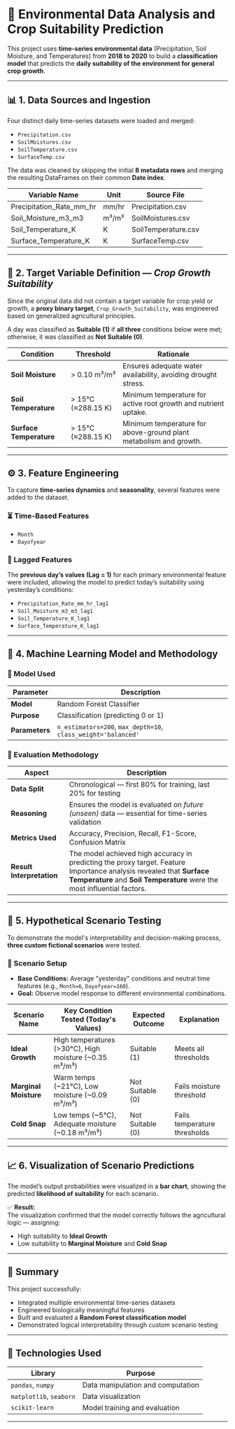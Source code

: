 # 🌱 Environmental Data Analysis and Crop Suitability Prediction

This project uses **time-series environmental data** (Precipitation, Soil Moisture, and Temperatures) from **2018 to 2020** to build a **classification model** that predicts the **daily suitability of the environment for general crop growth**.

---

## 📊 1. Data Sources and Ingestion

Four distinct daily time-series datasets were loaded and merged:

- `Precipitation.csv`  
- `SoilMoistures.csv`  
- `SoilTemperature.csv`  
- `SurfaceTemp.csv`  

The data was cleaned by skipping the initial **8 metadata rows** and merging the resulting DataFrames on their common **Date index**.

| Variable Name | Unit | Source File |
|----------------|------|--------------|
| Precipitation_Rate_mm_hr | mm/hr | Precipitation.csv |
| Soil_Moisture_m3_m3 | m³/m³ | SoilMoistures.csv |
| Soil_Temperature_K | K | SoilTemperature.csv |
| Surface_Temperature_K | K | SurfaceTemp.csv |

---

## 🌾 2. Target Variable Definition — *Crop Growth Suitability*

Since the original data did not contain a target variable for crop yield or growth, a **proxy binary target**, `Crop_Growth_Suitability`, was engineered based on generalized agricultural principles.

A day was classified as **Suitable (1)** if **all three** conditions below were met; otherwise, it was classified as **Not Suitable (0)**.

| Condition | Threshold | Rationale |
|------------|------------|------------|
| **Soil Moisture** | > 0.10 m³/m³ | Ensures adequate water availability, avoiding drought stress. |
| **Soil Temperature** | > 15°C (≈288.15 K) | Minimum temperature for active root growth and nutrient uptake. |
| **Surface Temperature** | > 15°C (≈288.15 K) | Minimum temperature for above-ground plant metabolism and growth. |

---

## ⚙️ 3. Feature Engineering

To capture **time-series dynamics** and **seasonality**, several features were added to the dataset.

### ⏳ Time-Based Features
- `Month`
- `Dayofyear`

### 🔁 Lagged Features
The **previous day’s values (Lag = 1)** for each primary environmental feature were included, allowing the model to predict today’s suitability using yesterday’s conditions:
- `Precipitation_Rate_mm_hr_lag1`
- `Soil_Moisture_m3_m3_lag1`
- `Soil_Temperature_K_lag1`
- `Surface_Temperature_K_lag1`

---

## 🤖 4. Machine Learning Model and Methodology

### 🧠 Model Used
| Parameter | Description |
|------------|-------------|
| **Model** | Random Forest Classifier |
| **Purpose** | Classification (predicting 0 or 1) |
| **Parameters** | `n_estimators=200`, `max_depth=10`, `class_weight='balanced'` |

### 🧪 Evaluation Methodology
| Aspect | Description |
|---------|--------------|
| **Data Split** | Chronological — first 80% for training, last 20% for testing |
| **Reasoning** | Ensures the model is evaluated on *future (unseen)* data — essential for time-series validation |
| **Metrics Used** | Accuracy, Precision, Recall, F1-Score, Confusion Matrix |
| **Result Interpretation** | The model achieved high accuracy in predicting the proxy target. Feature Importance analysis revealed that **Surface Temperature** and **Soil Temperature** were the most influential factors. |

---

## 🧩 5. Hypothetical Scenario Testing

To demonstrate the model's interpretability and decision-making process, **three custom fictional scenarios** were tested.

### 🧱 Scenario Setup
- **Base Conditions:** Average "yesterday" conditions and neutral time features (e.g., `Month=6`, `Dayofyear=160`).
- **Goal:** Observe model response to different environmental combinations.

| Scenario Name | Key Condition Tested (Today's Values) | Expected Outcome | Explanation |
|----------------|--------------------------------------|------------------|--------------|
| **Ideal Growth** | High temperatures (>30°C), High moisture (~0.35 m³/m³) | Suitable (1) | Meets all thresholds |
| **Marginal Moisture** | Warm temps (~21°C), Low moisture (~0.09 m³/m³) | Not Suitable (0) | Fails moisture threshold |
| **Cold Snap** | Low temps (~5°C), Adequate moisture (~0.18 m³/m³) | Not Suitable (0) | Fails temperature thresholds |

---

## 📈 6. Visualization of Scenario Predictions

The model’s output probabilities were visualized in a **bar chart**, showing the predicted **likelihood of suitability** for each scenario.

✅ **Result:**  
The visualization confirmed that the model correctly follows the agricultural logic — assigning:
- High suitability to **Ideal Growth**
- Low suitability to **Marginal Moisture** and **Cold Snap**

---

## 🧠 Summary

This project successfully:
- Integrated multiple environmental time-series datasets  
- Engineered biologically meaningful features  
- Built and evaluated a **Random Forest classification model**  
- Demonstrated logical interpretability through custom scenario testing  

---

## 🧰 Technologies Used

| Library | Purpose |
|----------|----------|
| `pandas`, `numpy` | Data manipulation and computation |
| `matplotlib`, `seaborn` | Data visualization |
| `scikit-learn` | Model training and evaluation |

---

